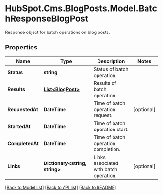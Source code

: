 # HubSpot.Cms.BlogPosts.Model.BatchResponseBlogPost
Response object for batch operations on blog posts.

## Properties

Name | Type | Description | Notes
------------ | ------------- | ------------- | -------------
**Status** | **string** | Status of batch operation. | 
**Results** | [**List&lt;BlogPost&gt;**](BlogPost.md) | Results of batch operation. | 
**RequestedAt** | **DateTime** | Time of batch operation request. | [optional] 
**StartedAt** | **DateTime** | Time of batch operation start. | 
**CompletedAt** | **DateTime** | Time of batch operation completion. | 
**Links** | **Dictionary&lt;string, string&gt;** | Links associated with batch operation. | [optional] 

[[Back to Model list]](../README.md#documentation-for-models) [[Back to API list]](../README.md#documentation-for-api-endpoints) [[Back to README]](../README.md)

